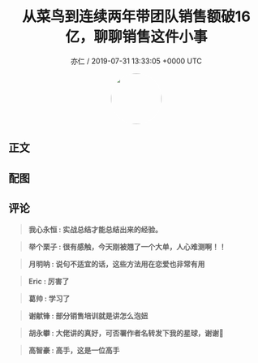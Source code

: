 <h1 align="center">从菜鸟到连续两年带团队销售额破16亿，聊聊销售这件小事</h1>
<p align="center">
    <a>亦仁 / 2019-07-31 13:33:05 &#43;0000 UTC</a>
</p>

<div align="center">
    <img src="https://images.zsxq.com/Fn3NQqCN8nuGF86yZPXSbEsl0mb3?e=1590940799&amp;token=kIxbL07-8jAj8w1n4s9zv64FuZZNEATmlU_Vm6zD:pfbNc8W3hS0oYG_hyXXh_rHMHuc=" width="100" height="100" style="border:1px solid;border-radius:50%; color:#ffffff"/>
</div>

## 正文

<div>

</div>

## 配图
<div class="image" align="center">

</div>

## 评论

<div align="left">
<div>

<blockquote >
<span> <strong>我心永恒 : 实战总结才能总结出来的经验。 </strong></span>
</blockquote>

<blockquote >
<span> <strong>举个栗子 : 很有感触，今天刚被翘了一个大单，人心难测啊！！ </strong></span>
</blockquote>

<blockquote >
<span> <strong>月明呐 : 说句不适宜的话，这些方法用在恋爱也非常有用 </strong></span>
</blockquote>

<blockquote >
<span> <strong>Eric : 厉害了 </strong></span>
</blockquote>

<blockquote >
<span> <strong>葛帅 : 学习了 </strong></span>
</blockquote>

<blockquote >
<span> <strong>谢献锋 : 部分销售培训就是讲怎么泡妞 </strong></span>
</blockquote>

<blockquote >
<span> <strong>胡永攀 : 大佬讲的真好，可否署作者名转发下我的星球，谢谢🙏 </strong></span>
</blockquote>

<blockquote >
<span> <strong>高智豪 : 高手，这是一位高手 </strong></span>
</blockquote>

</div>
</div>